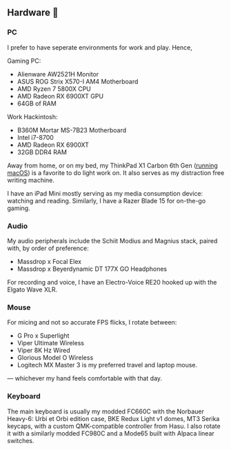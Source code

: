 ## Hardware 🔧

### PC

I prefer to have seperate environments for work and play. Hence,

Gaming PC:
- Alienware AW2521H Monitor
- ASUS ROG Strix X570-I AM4 Motherboard
- AMD Ryzen 7 5800X CPU
- AMD Radeon RX 6900XT GPU
- 64GB of RAM

Work Hackintosh:
- B360M Mortar MS-7B23 Motherboard
- Intel i7-8700
- AMD Radeon RX 6900XT
- 32GB DDR4 RAM

Away from home, or on my bed, my ThinkPad X1 Carbon 6th Gen ([running macOS](https://github.com/tylernguyen/x1c6-hackintosh)) is a favorite to do light work on. It also serves as my distraction free writing machine.

I have an iPad Mini mostly serving as my media consumption device: watching and reading. Similarly, I have a Razer Blade 15 for on-the-go gaming.

### Audio

My audio peripherals include the Schiit Modius and Magnius stack, paired with, by order of preference:
- Massdrop x Focal Elex
- Massdrop x Beyerdynamic DT 177X GO Headphones 

For recording and voice, I have an Electro-Voice RE20 hooked up with the Elgato Wave XLR.

### Mouse

For micing and not so accurate FPS flicks, I rotate between:

- G Pro x Superlight
- Viper Ultimate Wireless
- Viper 8K Hz Wired
- Glorious Model O Wireless
- Logitech MX Master 3 is my preferred travel and laptop mouse.

— whichever my hand feels comfortable with that day.

### Keyboard

The main keyboard is usually my modded FC660C with the Norbauer Heavy-6: Urbi et Orbi edition case, BKE Redux Light v1 domes, MT3 Serika keycaps, with a custom QMK-compatible controller from Hasu.
I also rotate it with a similarly modded FC980C and a Mode65 built with Alpaca linear switches.